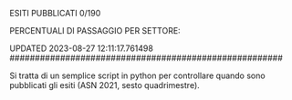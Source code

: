 ESITI PUBBLICATI 0/190 

PERCENTUALI DI PASSAGGIO PER SETTORE:

UPDATED 2023-08-27 12:11:17.761498
###################################################### 

Si tratta di un semplice script in python per controllare quando sono pubblicati gli esiti (ASN 2021, sesto quadrimestre).

